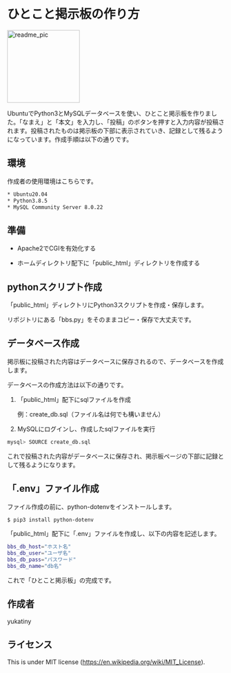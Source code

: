 # ひとこと掲示板の作り方

<img width="168" alt="readme_pic" src="https://user-images.githubusercontent.com/75052592/100316830-a1f02280-2ffe-11eb-8d7c-918012d12d1c.png">

UbuntuでPython3とMySQLデータベースを使い、ひとこと掲示板を作りました。「なまえ」と「本文」を入力し、「投稿」のボタンを押すと入力内容が投稿されます。投稿されたものは掲示板の下部に表示されていき、記録として残るようになっています。作成手順は以下の通りです。

## 環境

作成者の使用環境はこちらです。

```bash
* Ubuntu20.04
* Python3.8.5
* MySQL Community Server 8.0.22
```

## 準備

* Apache2でCGIを有効化する

* ホームディレクトリ配下に「public_html」ディレクトリを作成する

## pythonスクリプト作成

「public_html」ディレクトリにPython3スクリプトを作成・保存します。

リポジトリにある「bbs.py」をそのままコピー・保存で大丈夫です。

## データベース作成

掲示板に投稿された内容はデータベースに保存されるので、データベースを作成します。

データベースの作成方法は以下の通りです。

1. 「public_html」配下にsqlファイルを作成

    例：create_db.sql（ファイル名は何でも構いません）

2. MySQLにログインし、作成したsqlファイルを実行

```bash
mysql> SOURCE create_db.sql
```

これで投稿された内容がデータベースに保存され、掲示板ページの下部に記録として残るようになります。

## 「.env」ファイル作成

ファイル作成の前に、python-dotenvをインストールします。

```bash
$ pip3 install python-dotenv
```

「public_html」配下に「.env」ファイルを作成し、以下の内容を記述します。

```bash
bbs_db_host="ホスト名"
bbs_db_user="ユーザ名"
bbs_db_pass="パスワード"
bbs_db_name="db名"
```

これで「ひとこと掲示板」の完成です。

## 作成者
 
yukatiny

## ライセンス

This is under MIT license (https://en.wikipedia.org/wiki/MIT_License).
